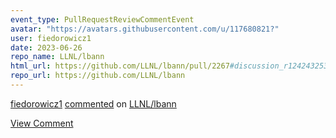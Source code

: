 ```yaml
---
event_type: PullRequestReviewCommentEvent
avatar: "https://avatars.githubusercontent.com/u/117680821?"
user: fiedorowicz1
date: 2023-06-26
repo_name: LLNL/lbann
html_url: https://github.com/LLNL/lbann/pull/2267#discussion_r1242432538
repo_url: https://github.com/LLNL/lbann
---
```


<a href='https://github.com/fiedorowicz1' target='_blank'>fiedorowicz1</a> <a href='https://github.com/LLNL/lbann/pull/2267#discussion_r1242432538' target='_blank'>commented</a> on <a href='https://github.com/LLNL/lbann' target='_blank'>LLNL/lbann</a>

<a href='https://github.com/LLNL/lbann/pull/2267#discussion_r1242432538' target='_blank'>View Comment</a>